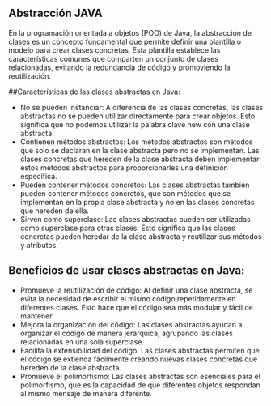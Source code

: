 ## Abstracción JAVA

En la programación orientada a objetos (POO) de Java, la abstracción de clases es un concepto fundamental que permite definir una plantilla o modelo para crear clases concretas. Esta plantilla establece las características comunes que comparten un conjunto de clases relacionadas, evitando la redundancia de código y promoviendo la reutilización.

##Características de las clases abstractas en Java:

- No se pueden instanciar: A diferencia de las clases concretas, las clases abstractas no se pueden utilizar directamente para crear objetos. Esto significa que no podemos utilizar la palabra clave new con una clase abstracta.
- Contienen métodos abstractos: Los métodos abstractos son métodos que solo se declaran en la clase abstracta pero no se implementan. Las clases concretas que hereden de la clase abstracta deben implementar estos métodos abstractos para proporcionarles una definición específica.
- Pueden contener métodos concretos: Las clases abstractas también pueden contener métodos concretos, que son métodos que se implementan en la propia clase abstracta y no en las clases concretas que hereden de ella.
- Sirven como superclase: Las clases abstractas pueden ser utilizadas como superclase para otras clases. Esto significa que las clases concretas pueden heredar de la clase abstracta y reutilizar sus métodos y atributos.
## Beneficios de usar clases abstractas en Java:

- Promueve la reutilización de código: Al definir una clase abstracta, se evita la necesidad de escribir el mismo código repetidamente en diferentes clases. Esto hace que el código sea más modular y fácil de mantener.
- Mejora la organización del código: Las clases abstractas ayudan a organizar el código de manera jerárquica, agrupando las clases relacionadas en una sola superclase.
- Facilita la extensibilidad del código: Las clases abstractas permiten que el código se extienda fácilmente creando nuevas clases concretas que hereden de la clase abstracta.
- Promueve el polimorfismo: Las clases abstractas son esenciales para el polimorfismo, que es la capacidad de que diferentes objetos respondan al mismo mensaje de manera diferente.